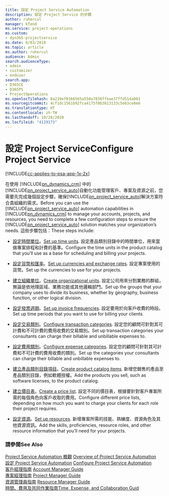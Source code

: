 ```yaml
---
title: 設定 Project Service Automation
description: 設定 Project Service 的步驟
author: ruhercul
manager: kfend
ms.service: project-operations
ms.custom:
- dyn365-projectservice
ms.date: 8/03/2018
ms.topic: article
ms.author: ruhercul
audience: Admin
search.audienceType:
- admin
- customizer
- enduser
search.app:
- D365CE
- D365PS
- ProjectOperations
ms.openlocfilehash: 8a219ef0166565a550a7836ffeae37ffd514a001
ms.sourcegitcommit: 4cf1dc1561b92fca4175f0b3813133c5e63ce8e6
ms.translationtype: HT
ms.contentlocale: zh-TW
ms.lasthandoff: 10/28/2020
ms.locfileid: "4129173"
---
```

# <a name="configure-project-service"></a><span data-ttu-id="7c962-103">設定 Project Service</span><span class="sxs-lookup"><span data-stu-id="7c962-103">Configure Project Service</span></span>

[!INCLUDE[cc-applies-to-psa-app-1x-2x](../includes/cc-applies-to-psa-app-1x-2x.md)]

<span data-ttu-id="7c962-104">在使用 [!INCLUDE[pn_dynamics_crm](../includes/pn-dynamics-crm.md)] 中的[!INCLUDE[pn_project_service_auto](../includes/pn-project-service-auto.md)]自動化功能管理客戶、專案及資源之前，您需要先完成幾個設定步驟，確保[!INCLUDE[pn_project_service_auto](../includes/pn-project-service-auto.md)]解決方案符合貴組織的需求。</span><span class="sxs-lookup"><span data-stu-id="7c962-104">Before you can use the [!INCLUDE[pn_project_service_auto](../includes/pn-project-service-auto.md)] automation capabilities in [!INCLUDE[pn_dynamics_crm](../includes/pn-dynamics-crm.md)] to manage your accounts, projects, and resources, you need to complete a few configuration steps to ensure the [!INCLUDE[pn_project_service_auto](../includes/pn-project-service-auto.md)] solution matches your organization’s needs.</span></span> <span data-ttu-id="7c962-105">這些步驟包括：</span><span class="sxs-lookup"><span data-stu-id="7c962-105">These steps include:</span></span>  
  
-   <span data-ttu-id="7c962-106">[設定時間單位](../psa/set-up-time-units.md)。</span><span class="sxs-lookup"><span data-stu-id="7c962-106">[Set up time units](../psa/set-up-time-units.md).</span></span> <span data-ttu-id="7c962-107">設定產品類別目錄中的時間單位，用來當做專案排程和計費的基準。</span><span class="sxs-lookup"><span data-stu-id="7c962-107">Configure the time units in the product catalog that you’ll use as a base for scheduling and billing your projects.</span></span>  
  
-   <span data-ttu-id="7c962-108">[設定貨幣和匯率](../psa/set-up-currencies-exchange-rates.md)。</span><span class="sxs-lookup"><span data-stu-id="7c962-108">[Set up currencies and exchange rates](../psa/set-up-currencies-exchange-rates.md).</span></span> <span data-ttu-id="7c962-109">設定專案使用的貨幣。</span><span class="sxs-lookup"><span data-stu-id="7c962-109">Set up the currencies to use for your projects.</span></span>  
  
-   <span data-ttu-id="7c962-110">[建立組織單位](../psa/create-organizational-units.md)。</span><span class="sxs-lookup"><span data-stu-id="7c962-110">[Create organizational units](../psa/create-organizational-units.md).</span></span> <span data-ttu-id="7c962-111">設定公司用來分割業務的群組，無論是依地理區域、業務功能或其他邏輯部門。</span><span class="sxs-lookup"><span data-stu-id="7c962-111">Set up the groups that your company uses to divide its business, whether by geography, business function, or other logical division.</span></span>  
  
-   <span data-ttu-id="7c962-112">[設定發票週期](../psa/set-up-invoice-frequencies.md)。</span><span class="sxs-lookup"><span data-stu-id="7c962-112">[Set up invoice frequencies](../psa/set-up-invoice-frequencies.md).</span></span> <span data-ttu-id="7c962-113">設定要用於向客戶收費的時段。</span><span class="sxs-lookup"><span data-stu-id="7c962-113">Set up time periods that you want to use for billing your clients.</span></span>  
  
-   <span data-ttu-id="7c962-114">[設定交易類別](../psa/configure-transaction-categories.md)。</span><span class="sxs-lookup"><span data-stu-id="7c962-114">[Configure transaction categories](../psa/configure-transaction-categories.md).</span></span> <span data-ttu-id="7c962-115">設定您的顧問可針對其可計費和不可計費的費用收費的交易類別。</span><span class="sxs-lookup"><span data-stu-id="7c962-115">Set up transaction categories your consultants can charge their billable and unbillable expenses to.</span></span>  
  
-   <span data-ttu-id="7c962-116">[設定費用類別](../psa/configure-expense-categories.md)。</span><span class="sxs-lookup"><span data-stu-id="7c962-116">[Configure expense categories](../psa/configure-expense-categories.md).</span></span> <span data-ttu-id="7c962-117">設定您的顧問可針對其可計費和不可計費的費用收費的類別。</span><span class="sxs-lookup"><span data-stu-id="7c962-117">Set up the categories your consultants can charge their billable and unbillable expenses to.</span></span>  
  
-   <span data-ttu-id="7c962-118">[建立產品類別目錄項目](../psa/create-product-catalog-items.md)。</span><span class="sxs-lookup"><span data-stu-id="7c962-118">[Create product catalog items](../psa/create-product-catalog-items.md).</span></span> <span data-ttu-id="7c962-119">新增您銷售的產品至產品類別目錄，例如軟體授權。</span><span class="sxs-lookup"><span data-stu-id="7c962-119">Add the products you sell, such as software licenses, to the product catalog.</span></span>  
  
-   <span data-ttu-id="7c962-120">[建立價目表](../psa/create-price-list.md)。</span><span class="sxs-lookup"><span data-stu-id="7c962-120">[Create a price list](../psa/create-price-list.md).</span></span> <span data-ttu-id="7c962-121">設定不同的價目表，根據要針對客戶專案所需的每個角色向客戶收取的費用。</span><span class="sxs-lookup"><span data-stu-id="7c962-121">Configure different price lists, depending on how much you want to charge your clients for each role their project requires.</span></span>  
  
-   <span data-ttu-id="7c962-122">[設定資源](../psa/set-up-resources.md)。</span><span class="sxs-lookup"><span data-stu-id="7c962-122">[Set up resources](../psa/set-up-resources.md).</span></span> <span data-ttu-id="7c962-123">新增專案所需的技能、熟練度、資源角色及其他資源資訊。</span><span class="sxs-lookup"><span data-stu-id="7c962-123">Add the skills, proficiencies, resource roles, and other resource information that you’ll need for your projects.</span></span>  
  
### <a name="see-also"></a><span data-ttu-id="7c962-124">請參閱</span><span class="sxs-lookup"><span data-stu-id="7c962-124">See Also</span></span>  
 <span data-ttu-id="7c962-125">[Project Service Automation 概觀](../psa/overview.md) </span><span class="sxs-lookup"><span data-stu-id="7c962-125">[Overview of Project Service Automation](../psa/overview.md) </span></span>  
 <span data-ttu-id="7c962-126">[設定 Project Service Automation](../psa/configure.md) </span><span class="sxs-lookup"><span data-stu-id="7c962-126">[Configure Project Service Automation](../psa/configure.md) </span></span>  
 <span data-ttu-id="7c962-127">[客戶經理指南](../psa/account-manager-guide.md) </span><span class="sxs-lookup"><span data-stu-id="7c962-127">[Account Manager Guide](../psa/account-manager-guide.md) </span></span>  
 <span data-ttu-id="7c962-128">[專案經理指南](../psa/project-manager-guide.md) </span><span class="sxs-lookup"><span data-stu-id="7c962-128">[Project Manager Guide](../psa/project-manager-guide.md) </span></span>  
 <span data-ttu-id="7c962-129">[資源管理員指南](../psa/resource-manager-guide.md) </span><span class="sxs-lookup"><span data-stu-id="7c962-129">[Resource Manager Guide](../psa/resource-manager-guide.md) </span></span>  
 [<span data-ttu-id="7c962-130">時間、費用及共同作業指南</span><span class="sxs-lookup"><span data-stu-id="7c962-130">Time, Expense, and Collaboration Guid</span></span>](../psa/time-expense-collaboration-guide.md)
